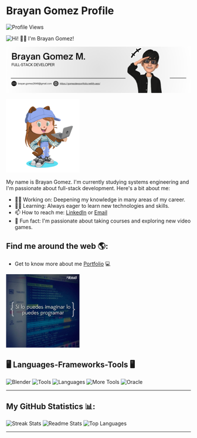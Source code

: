 # Brayan Gomez Profile

![Profile Views](https://komarev.com/ghpvc/?username=BrianGomezM&color=red)

![Hi! 👨‍💻 I'm Brayan Gomez!](https://readme-typing-svg.herokuapp.com/?font=Righteous&size=30&vCenter=true&width=500&height=70&duration=4000&lines=¡Hi!+👨‍💻;+I'm+Brayan+Gomez!;&color=ffffff)

![Banner](banner.png)

<img src="https://github.com/valentinabarbetty/valentinabarbetty/blob/main/ezgif-7-9b11aa3da7.gif?raw=true" alt="Coding" width="200" />

My name is Brayan Gomez. I'm currently studying systems engineering and I'm passionate about full-stack development. Here's a bit about me:

- 💪🏻 Working on: Deepening my knowledge in many areas of my career.
- 👨‍💻 Learning: Always eager to learn new technologies and skills.
- 📫 How to reach me: [LinkedIn](www.linkedin.com/in/brayangomezm) or [Email](mailto:brayan.gomez2646@gmail.com)
- 🐶 Fun fact: I'm passionate about taking courses and exploring new video games.

## Find me around the web 🌎:

- Get to know more about me [Portfolio](https://gomezdevportfolio.netlify.app/) 💻

<img alt="Coding" width="200" src="frase.jpg">

## 🖥️ Languages-Frameworks-Tools 🖥️

![Blender](https://skillicons.dev/icons?i=blender,git,github,postman,figma,vercel,discord,vscode,windows)
![Tools](https://skillicons.dev/icons?i=androidstudio,eclipse,angular,react,bootstrap,mui,html,css,tailwind,threejs,unity)
![Languages](https://skillicons.dev/icons?i=python,fastapi,flask,javascript,typescript,docker,kubernetes,express,firebase,java,nodejs,mysql,kotlin,swift)
![More Tools](https://skillicons.dev/icons?i=c,cs,cpp,go,php,powershell,r,aws,azure,netlify,gcp,heroku,dotnet,django,fastapi,flask,flutter,npm,laravel,jquery,vue,nginx,mongodb,sqlite,postgres,illustrator,photoshop,githubactions,arduino,wordpress)
![Oracle](https://img.shields.io/badge/Oracle-F80000?style=flat-square&logo=oracle&logoColor=white)

---

## My GitHub Statistics 📊:

![Streak Stats](https://github-readme-streak-stats.herokuapp.com/?user=BrianGomezM&theme=city_light&hide_border=false)
![Readme Stats](https://github-readme-stats-salesp07.vercel.app/api?username=BrianGomezM&count_private=true&show_icons=true&theme=city_light&rank_icon=github&border_radius=10)
![Top Languages](https://github-readme-stats.vercel.app/api/top-langs/?username=BrianGomezM&theme=city_light&hide_border=false&include_all_commits=true&count_private=true&layout=compact)

---
